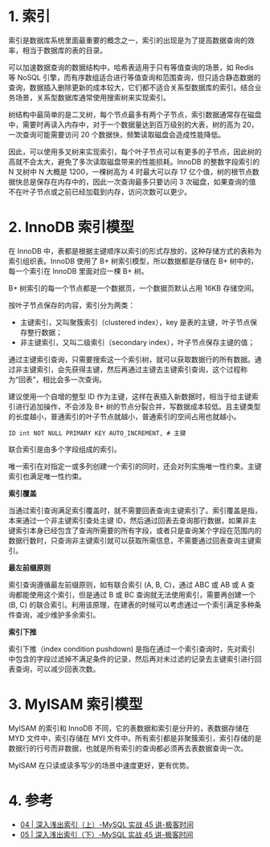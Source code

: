# 1. 索引

索引是数据库系统里面最重要的概念之一，索引的出现是为了提高数据查询的效率，相当于数据库的表的目录。

可以加速数据查询的数据结构中，哈希表适用于只有等值查询的场景，如 Redis 等 NoSQL 引擎，而有序数组适合进行等值查询和范围查询，但只适合静态数据的查询，数据插入删除更新的成本较大，它们都不适合关系型数据库的索引。结合业务场景，关系型数据库通常使用搜索树来实现索引。

树结构中最简单的是二叉树，每个节点最多有两个子节点，索引数据通常存在磁盘中，需要时再读入内存中，对于一个数据量达到百万级别的大表，树的高为 20，一次查询可能需要访问 20 个数据快，频繁读取磁盘会造成性能降低。

因此，可以使用多叉树来实现索引，每个叶子节点可以有更多的子节点，因此树的高就不会太大，避免了多次读取磁盘带来的性能损耗。InnoDB 的整数字段索引的 N 叉树中 N 大概是 1200，一棵树高为 4 时最大可以存 17 亿个值，树的根节点数据快总是保存在内存中的，因此一次查询最多只要访问 3 次磁盘，如果查询的值不在叶子节点或之前已经加载到内存，访问次数可以更少。

# 2. InnoDB 索引模型

在 InnoDB 中，表都是根据主键顺序以索引的形式存放的，这种存储方式的表称为索引组织表。InnoDB 使用了 B+ 树索引模型，所以数据都是存储在 B+ 树中的，每一个索引在 InnoDB 里面对应一棵 B+ 树。

B+ 树索引的每一个节点都是一个数据页，一个数据页默认占用 16KB 存储空间。

按叶子节点保存的内容，索引分为两类：

* 主键索引，又叫聚簇索引（clustered index），key 是表的主键，叶子节点保存整行数据；
* 非主键索引，又叫二级索引（secondary index），叶子节点保存主键的值；

通过主键索引查询，只需要搜索这一个索引树，就可以获取数据行的所有数据。通过非主键索引，会先获得主键，然后再通过主键去主键索引查询，这个过程称为“回表”，相比会多一次查询。

建议使用一个自增的整型 ID 作为主键，这样在表插入新数据时，相当于给主键索引进行追加操作，不会涉及 B+ 树的节点分裂合并，写数据成本较低。且主键类型的长度越小，普通索引的叶子节点就越小，普通索引的空间占用也就越小。

```mysql
ID int NOT NULL PRIMARY KEY AUTO_INCREMENT, # 主键
```

联合索引是由多个字段组成的索引。

唯一索引在对指定一或多列创建一个索引的同时，还会对列实施唯一性约束。主键索引也满足唯一性约束。

**索引覆盖**

当通过索引查询满足索引覆盖时，就不需要回表查询主键索引了。索引覆盖是指，本来通过一个非主键索引查处主键 ID，然后通过回表去查询那行数据，如果非主键索引本身已经包含了查询所需要的所有字段，或者只是查询某个字段在范围内的数据行数时，只查询非主键索引就可以获取所需信息，不需要通过回表查询主键索引。

**最左前缀原则**

索引查询遵循最左前缀原则，如有联合索引 (A, B, C)，通过 ABC 或 AB 或 A 查询都能使用这个索引，但是通过 B 或 BC 查询就无法使用索引，需要再创建一个 (B, C) 的联合索引。利用该原理，在建表的时候可以考虑通过一个索引满足多种条件查询，减少维护多余索引。

**索引下推**

索引下推（index condition pushdown) 是指在通过一个索引查询时，先对索引中包含的字段过滤掉不满足条件的记录，然后再对未过滤的记录去主键索引进行回表查询，可以减少回表次数。

# 3. MyISAM 索引模型

MyISAM 的索引和 InnoDB 不同，它的表数据和索引是分开的，表数据存储在 MYD 文件中，索引存储在 MYI 文件中。所有索引都是非聚簇索引，索引存储的是数据行的行号而非数据，也就是所有索引的查询都必须再去表数据查询一次。

MyISAM 在只读或读多写少的场景中速度更好，更有优势。

# 4. 参考

* [04 | 深入浅出索引（上）-MySQL 实战 45 讲-极客时间](https://time.geekbang.org/column/article/69236)
* [05 | 深入浅出索引（下）-MySQL 实战 45 讲-极客时间](https://time.geekbang.org/column/article/69636)

